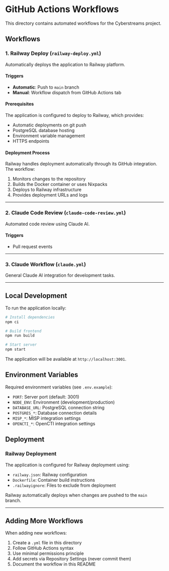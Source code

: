 # GitHub Actions Workflows

This directory contains automated workflows for the Cyberstreams project.

## Workflows

### 1. Railway Deploy (`railway-deploy.yml`)

Automatically deploys the application to Railway platform.

#### Triggers
- **Automatic**: Push to `main` branch
- **Manual**: Workflow dispatch from GitHub Actions tab

#### Prerequisites

The application is configured to deploy to Railway, which provides:
- Automatic deployments on git push
- PostgreSQL database hosting
- Environment variable management
- HTTPS endpoints

#### Deployment Process

Railway handles deployment automatically through its GitHub integration. The workflow:
1. Monitors changes to the repository
2. Builds the Docker container or uses Nixpacks
3. Deploys to Railway infrastructure
4. Provides deployment URLs and logs

---

### 2. Claude Code Review (`claude-code-review.yml`)

Automated code review using Claude AI.

#### Triggers
- Pull request events

---

### 3. Claude Workflow (`claude.yml`)

General Claude AI integration for development tasks.

---

## Local Development

To run the application locally:

```bash
# Install dependencies
npm ci

# Build frontend
npm run build

# Start server
npm start
```

The application will be available at `http://localhost:3001`.

## Environment Variables

Required environment variables (see `.env.example`):

- `PORT`: Server port (default: 3001)
- `NODE_ENV`: Environment (development/production)
- `DATABASE_URL`: PostgreSQL connection string
- `POSTGRES_*`: Database connection details
- `MISP_*`: MISP integration settings
- `OPENCTI_*`: OpenCTI integration settings

## Deployment

### Railway Deployment

The application is configured for Railway deployment using:
- `railway.json`: Railway configuration
- `Dockerfile`: Container build instructions
- `.railwayignore`: Files to exclude from deployment

Railway automatically deploys when changes are pushed to the `main` branch.

---

## Adding More Workflows

When adding new workflows:

1. Create a `.yml` file in this directory
2. Follow GitHub Actions syntax
3. Use minimal permissions principle
4. Add secrets via Repository Settings (never commit them)
5. Document the workflow in this README
